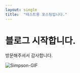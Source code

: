 ```yaml
---
layout: single
title:  "테스트용 포스팅입니다."
---
```


# 블로그 시작합니다.

방문해주셔서 감사합니다.



![Simpson-GIF](C:\Users\isack\Documents\GitHub\leeisack.github.io\images\2021-12-31-first\Simpson-GIF.gif)

